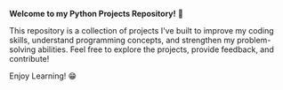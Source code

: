 **Welcome to my Python Projects Repository!** 👋

This repository is a collection of projects I've built to improve my coding skills, understand programming concepts, and strengthen my problem-solving abilities.
Feel free to explore the projects, provide feedback, and contribute!

Enjoy Learning! 😁
